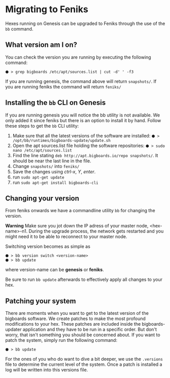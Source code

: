 # Migrating to Feniks
Hexes running on Genesis can be upgraded to Feniks through the use of the ```bb``` command.

## What version am I on?
You can check the version you are running by executing the following command:

	⬢ > grep bigboards /etc/apt/sources.list | cut -d' ' -f3

If you are running genesis, the command above will return `snapshots/`. If you are running feniks the command will return `feniks/`

## Installing the `bb` CLI on Genesis
If you are running genesis you will notice the bb utility is not available. We only added it since feniks but there is an option to install it by hand. Follow these steps to get the `bb` CLI utility:

 1. Make sure that all the latest versions of the software are installed: `⬢ > /opt/bb/runtimes/bigboards-update/update.sh`
 1. Open the apt sources.list file holding the software repositories: `⬢ > sudo nano /etc/apt/sources.list`
 1. Find the line stating `deb http://apt.bigboards.io/repo snapshots/`. It should be near the last line in the file.
 1. Change `snapshots/` into `feniks/`
 1. Save the changes using *ctrl-x*, *Y*, *enter*.
 1. run `sudo apt-get update`
 1. run `sudo apt-get install bigboards-cli`

## Changing your version
From feniks onwards we have a commandline utility `bb` for changing the version. 

**Warning**
Make sure you jot down the IP adress of your master node, \<hex-name\>-n1. During the upgrade process, the network gets restarted and you might need it to be able to reconnect to your master node. 

Switching version becomes as simple as 

	⬢ > bb version switch <version-name>
	⬢ > bb update

where version-name can be **genesis** or **feniks**.

Be sure to run `bb update` afterwards to effectively apply all changes to your hex.

## <a name="patching"></a> Patching your system
There are moments when you want to get to the latest version of the bigboards software. We create patches to make the most profound modifications to your hex. These patches are included inside the bigboards-updater application and they have to be run in a specific order. But don't worry, that isn't something you should be concerned about. If you want to patch the system, simply run the following command:

	⬢ > bb update

For the ones of you who do want to dive a bit deeper, we use the `.versions` file to determine the current level of the system. Once a patch is installed a log will be written into this versions file.